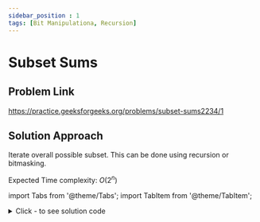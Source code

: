 ```yaml
---
sidebar_position : 1
tags: [Bit Manipulationa, Recursion]
---
```


# Subset Sums

## Problem Link
https://practice.geeksforgeeks.org/problems/subset-sums2234/1

## Solution Approach
Iterate overall possible subset. This can be done using recursion or bitmasking.

Expected Time complexity: $O(2^n)$

import Tabs from '@theme/Tabs';
import TabItem from '@theme/TabItem';

<details><summary>Click - to see solution code</summary>

<Tabs>
<TabItem value="cpp" label="C++">

```cpp
class Solution {
   public:
    vector<int> subsetSums(vector<int> arr, int N) {
        vector<int> ans;
        int end = pow(2, N), sm = 0;
        for (int i = 0; i < end; i++) {
            sm = 0;
            for (int j = 0; j < N; j++) {
                int bit = (1 << j) & i;
                if (bit) sm += arr[j];
            }
            ans.push_back(sm);
        }
        return ans;
    }
};

```
</TabItem>
</Tabs>

</details>
